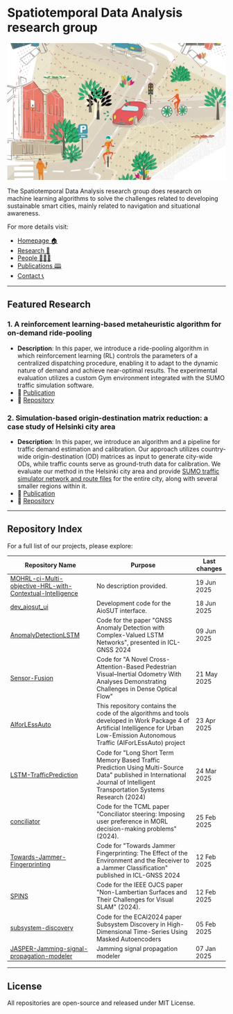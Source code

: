 # Spatiotemporal Data Analysis research group

![SDA_profile-min.png](SDA_picture-min.png)

The Spatiotemporal Data Analysis research group does research on machine learning algorithms to solve the challenges related to developing sustainable smart cities, mainly related to navigation and situational awareness.


For more details visit:
- [Homepage 🏠 ](https://www.helsinki.fi/en/researchgroups/spatiotemporal-data-analysis)
- [Research 🔬](https://www.helsinki.fi/en/researchgroups/spatiotemporal-data-analysis/research)
- [People 🧑‍🤝‍🧑](https://www.helsinki.fi/en/researchgroups/spatiotemporal-data-analysis/people) 
- [Publications 🕮](https://www.helsinki.fi/en/researchgroups/spatiotemporal-data-analysis/publications)
- [Contact 📞](https://www.helsinki.fi/en/researchgroups/spatiotemporal-data-analysis/contact)

---

## Featured Research

### 1. A reinforcement learning-based metaheuristic algorithm for on-demand ride-pooling
- **Description**: In this paper, we introduce a ride-pooling algorithm in which reinforcement learning (RL) controls the parameters of a centralized dispatching procedure, enabling it to adapt to the dynamic nature of demand and achieve near-optimal results. The experimental evaluation utilizes a custom Gym environment integrated with the SUMO traffic simulation software.
- 🌟 [Publication](https://ieeexplore.ieee.org/document/10599906)
- 📁 [Repository](https://github.com/helsinki-sda-group/AIforLEssAuto/tree/main/WP4/rl-ridepooling)

### 2. Simulation-based origin-destination matrix reduction: a case study of Helsinki city area
- **Description**: In this paper, we introduce an algorithm and a pipeline for traffic demand estimation and calibration. Our approach utilizes country-wide origin-destination (OD) matrices as input to generate city-wide ODs, while traffic counts serve as ground-truth data for calibration. We evaluate our method in the Helsinki city area and provide [SUMO traffic simulator network and route files](https://github.com/helsinki-sda-group/AIforLEssAuto/tree/main/WP4/sumo-hki-cm/demo) for the entire city, along with several smaller regions within it.
- 🌟 [Publication](https://helda.helsinki.fi/server/api/core/bitstreams/d4c94679-10e3-48e8-aa50-ade838cb2ab6/content)
- 📁 [Repository](https://github.com/helsinki-sda-group/AIforLEssAuto/tree/main/WP4/sumo-hki-cm)
---


## Repository Index
For a full list of our projects, please explore:

| Repository Name  | Purpose          | Last changes                   |
|-------------------|------------------|-------------------|
| [MOHRL-ci-Multi-objective-HRL-with-Contextual-Intelligence](https://github.com/helsinki-sda-group/MOHRL-ci-Multi-objective-HRL-with-Contextual-Intelligence) | No description provided. | 19 Jun 2025 |
| [dev_aiosut_ui](https://github.com/helsinki-sda-group/dev_aiosut_ui) | Development code for the AioSUT interface. | 18 Jun 2025 |
| [AnomalyDetectionLSTM](https://github.com/helsinki-sda-group/AnomalyDetectionLSTM) | Code for the paper "GNSS Anomaly Detection with Complex-Valued LSTM Networks", presented in ICL-GNSS 2024 | 09 Jun 2025 |
| [Sensor-Fusion](https://github.com/helsinki-sda-group/Sensor-Fusion) | Code for "A Novel Cross-Attention-Based Pedestrian Visual–Inertial Odometry With Analyses Demonstrating Challenges in Dense Optical Flow" | 21 May 2025 |
| [AIforLEssAuto](https://github.com/helsinki-sda-group/AIforLEssAuto) | This repository contains the code of the algorithms and tools developed in Work Package 4 of Artificial Intelligence for Urban Low-Emission Autonomous Traffic (AIForLEssAuto) project | 23 Apr 2025 |
| [LSTM-TrafficPrediction](https://github.com/helsinki-sda-group/LSTM-TrafficPrediction) | Code for "Long Short Term Memory Based Traffic Prediction Using Multi-Source Data" published in International Journal of Intelligent Transportation Systems Research (2024) | 24 Mar 2025 |
| [conciliator](https://github.com/helsinki-sda-group/conciliator) | Code for the TCML paper "Conciliator steering: Imposing user preference in MORL decision-making problems" (2024).  | 25 Feb 2025 |
| [Towards-Jammer-Fingerprinting](https://github.com/helsinki-sda-group/Towards-Jammer-Fingerprinting) | Code for "Towards Jammer Fingerprinting: The Effect of the Environment and the Receiver to a Jammer Classification" published in ICL-GNSS 2024 | 12 Feb 2025 |
| [SPINS](https://github.com/helsinki-sda-group/SPINS) | Code for the IEEE OJCS paper "Non-Lambertian Surfaces and Their Challenges for Visual SLAM" (2024). | 12 Feb 2025 |
| [subsystem-discovery](https://github.com/helsinki-sda-group/subsystem-discovery) | Code for the ECAI2024 paper Subsystem Discovery in High-Dimensional Time-Series Using Masked Autoencoders | 05 Feb 2025 |
| [JASPER-Jamming-signal-propagation-modeler](https://github.com/helsinki-sda-group/JASPER-Jamming-signal-propagation-modeler) | Jamming signal propagation modeler | 07 Jan 2025 |

---

## License
All repositories are open-source and released under MIT License.
